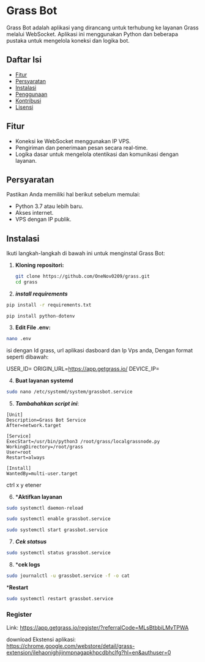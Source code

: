 # Grass Bot

Grass Bot adalah aplikasi yang dirancang untuk terhubung ke layanan Grass melalui WebSocket. Aplikasi ini menggunakan Python dan beberapa pustaka untuk mengelola koneksi dan logika bot.

## Daftar Isi

- [Fitur](#fitur)
- [Persyaratan](#persyaratan)
- [Instalasi](#instalasi)
- [Penggunaan](#penggunaan)
- [Kontribusi](#kontribusi)
- [Lisensi](#lisensi)

## Fitur

- Koneksi ke WebSocket menggunakan IP VPS.
- Pengiriman dan penerimaan pesan secara real-time.
- Logika dasar untuk mengelola otentikasi dan komunikasi dengan layanan.

## Persyaratan

Pastikan Anda memiliki hal berikut sebelum memulai:

- Python 3.7 atau lebih baru.
- Akses internet.
- VPS dengan IP publik.

## Instalasi

Ikuti langkah-langkah di bawah ini untuk menginstal Grass Bot:

1. **Kloning repositori:**
   ```bash
   git clone https://github.com/OneNov0209/grass.git
   cd grass
   ```

 2. ***install requirements***
  ```bash
pip install -r requirements.txt
```
```
pip install python-dotenv
```

3. **Edit File .env:**
```bash
nano .env
```
isi dengan Id grass, url aplikasi dasboard dan Ip Vps anda, Dengan format seperti dibawah:

USER_ID=
ORIGIN_URL=https://app.getgrass.io/
DEVICE_IP=

4. **Buat layanan systemd**
```bash
sudo nano /etc/systemd/system/grassbot.service
```
5. ***Tambahahkan script ini***:
```
[Unit]
Description=Grass Bot Service
After=network.target

[Service]
ExecStart=/usr/bin/python3 /root/grass/localgrassnode.py
WorkingDirectory=/root/grass
User=root
Restart=always

[Install]
WantedBy=multi-user.target
````
ctrl x y etener

6. ***Aktifkan layanan**
```bash
sudo systemctl daemon-reload
```
```bash
sudo systemctl enable grassbot.service
```
```bash
sudo systemctl start grassbot.service
```
7. ***Cek statsus***
```bash
sudo systemctl status grassbot.service
```
8. ***cek logs**
```bash
sudo journalctl -u grassbot.service -f -o cat
```

***Restart**
```bash
sudo systemctl restart grassbot.service
```

### Register ###
Link: https://app.getgrass.io/register/?referralCode=MLsBtbbiLMvTPWA

download Ekstensi aplikasi: https://chrome.google.com/webstore/detail/grass-extension/ilehaonighjijnmpnagapkhpcdbhclfg?hl=en&authuser=0
